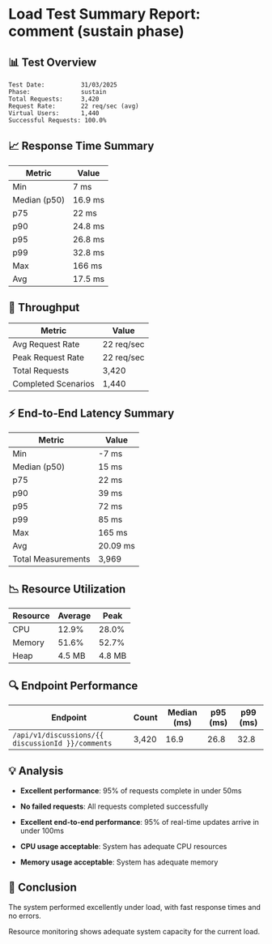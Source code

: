 # Load Test Summary Report: comment (sustain phase)

## 📊 Test Overview

```
Test Date:          31/03/2025
Phase:              sustain
Total Requests:     3,420
Request Rate:       22 req/sec (avg)
Virtual Users:      1,440
Successful Requests: 100.0%
```

## 📈 Response Time Summary

| Metric | Value |
|--------|-------|
| Min    | 7 ms |
| Median (p50) | 16.9 ms |
| p75    | 22 ms |
| p90    | 24.8 ms |
| p95    | 26.8 ms |
| p99    | 32.8 ms |
| Max    | 166 ms |
| Avg    | 17.5 ms |

## 🚦 Throughput

| Metric | Value |
|--------|-------|
| Avg Request Rate | 22 req/sec |
| Peak Request Rate | 22 req/sec |
| Total Requests | 3,420 |
| Completed Scenarios | 1,440 |

## ⚡ End-to-End Latency Summary

| Metric | Value |
|--------|-------|
| Min    | -7 ms |
| Median (p50) | 15 ms |
| p75    | 22 ms |
| p90    | 39 ms |
| p95    | 72 ms |
| p99    | 85 ms |
| Max    | 165 ms |
| Avg    | 20.09 ms |
| Total Measurements | 3,969 |

## 📉 Resource Utilization

| Resource | Average | Peak |
|----------|---------|------|
| CPU      | 12.9% | 28.0% |
| Memory   | 51.6% | 52.7% |
| Heap     | 4.5 MB | 4.8 MB |

## 🔍 Endpoint Performance

| Endpoint | Count | Median (ms) | p95 (ms) | p99 (ms) |
|----------|-------|-------------|----------|----------|
| `/api/v1/discussions/{{ discussionId }}/comments` | 3,420 | 16.9 | 26.8 | 32.8 |

## 💡 Analysis

- **Excellent performance**: 95% of requests complete in under 50ms

- **No failed requests**: All requests completed successfully


- **Excellent end-to-end performance**: 95% of real-time updates arrive in under 100ms

- **CPU usage acceptable**: System has adequate CPU resources

- **Memory usage acceptable**: System has adequate memory

## 📝 Conclusion

The system performed excellently under load, with fast response times and no errors.

Resource monitoring shows adequate system capacity for the current load.